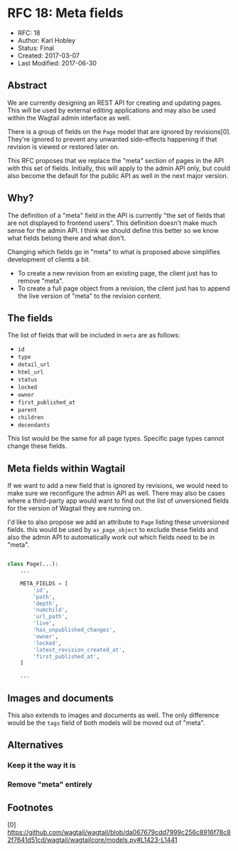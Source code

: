 # RFC 18: Meta fields

* RFC: 18
* Author: Karl Hobley
* Status: Final
* Created: 2017-03-07
* Last Modified: 2017-06-30

## Abstract

We are currently designing an REST API for creating and updating pages. This
will be used by external editing applications and may also be used within
the Wagtail admin interface as well.

There is a group of fields on the ``Page`` model that are ignored by revisions[0].
They're ignored to prevent any unwanted side-effects happening if that revision
is viewed or restored later on.

This RFC proposes that we replace the "meta" section of pages in the API with
this set of fields. Initially, this will apply to the admin API only, but could
also become the default for the public API as well in the next major version.

## Why?

The definition of a "meta" field in the API is currently "the set of fields
that are not displayed to frontend users". This definition doesn't make much
sense for the admin API. I think we should define this better so we know what
fields belong there and what don't.

Changing which fields go in "meta" to what is proposed above simplifies
development of clients a bit.

- To create a new revision from an existing page, the client just has to remove
  "meta".
- To create a full page object from a revision, the client just has to append
  the live version of "meta" to the revision content.

## The fields

The list of fields that will be included in ``meta`` are as follows:

- ``id``
- ``type``
- ``detail_url``
- ``html_url``
- ``status``
- ``locked``
- ``owner``
- ``first_published_at``
- ``parent``
- ``children``
- ``decendants``

This list would be the same for all page types. Specific page types cannot
change these fields.

## Meta fields within Wagtail

If we want to add a new field that is ignored by revisions, we would need to
make sure we reconfigure the admin API as well. There may also be cases where
a third-party app would want to find out the list of unversioned fields for the
version of Wagtail they are running on.

I'd like to also propose we add an attribute to ``Page`` listing these
unversioned fields. this would be used by ``as_page_object`` to exclude these
fields and also the admin API to automatically work out which fields need to be
in "meta".

```python

class Page(...):
    ...

    META_FIELDS = [
        'id',
        'path',
        'depth',
        'numchild',
        'url_path',
        'live',
        'has_unpublished_changes',
        'owner',
        'locked',
        'latest_revision_created_at',
        'first_published_at',
    ]

    ...
```

## Images and documents

This also extends to images and documents as well. The only difference would be
the ``tags`` field of both models will be moved out of "meta".

## Alternatives

### Keep it the way it is

### Remove "meta" entirely

## Footnotes

[0] https://github.com/wagtail/wagtail/blob/da067679cdd7999c256c8916f78c82f7641d51cd/wagtail/wagtailcore/models.py#L1423-L1441

